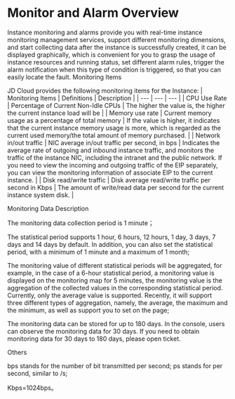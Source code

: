 
# Monitor and Alarm Overview

Instance monitoring and alarms provide you with real-time instance monitoring management services, support different monitoring dimensions, and start collecting data after the instance is successfully created, it can be displayed graphically, which is convenient for you to grasp the usage of instance resources and running status, set different alarm rules, trigger the alarm notification when this type of condition is triggered, so that you can easily locate the fault.
Monitoring Items

JD Cloud provides the following monitoring items for the Instance:
| Monitoring Items | Definitions | Description |
| --- | --- | --- |
| CPU Use Rate | Percentage of Current Non-Idle CPUs | The higher the value is, the higher the current instance load will be |
|  Memory use rate |	Current memory usage as a percentage of total memory | If the value is higher, it indicates that the current instance memory usage is more, which is regarded as the current used memory/the total amount of memory purchased.         |
| Network in/out traffic | NIC average in/out traffic per second, in bps | Indicates the average rate of outgoing and inbound instance traffic, and monitors the traffic of the instance NIC, including the intranet and the public network. If you need to view the incoming and outgoing traffic of the EIP separately, you can view the monitoring information of associate EIP to the current instance.               |
| Disk read/write traffic | Disk average read/write traffic per second in Kbps | The amount of write/read data per second for the current instance system disk.                |


Monitoring Data Description

The monitoring data collection period is 1 minute；

The statistical period supports 1 hour, 6 hours, 12 hours, 1 day, 3 days, 7 days and 14 days by default. In addition, you can also set the statistical period, with a minimum of 1 minute and a maximum of 1 month;

The monitoring value of different statistical periods will be aggregated, for example, in the case of a 6-hour statistical period, a monitoring value is displayed on the monitoring map for 5 minutes, the monitoring value is the aggregation of the collected values in the corresponding statistical period. Currently, only the average value is supported. Recently, it will support three different types of aggregation, namely, the average, the maximum and the minimum, as well as support you to set on the page;

The monitoring data can be stored for up to 180 days. In the console, users can observe the monitoring data for 30 days. If you need to obtain monitoring data for 30 days to 180 days, please open ticket.

Others

bps stands for the number of bit transmitted per second; ps stands for per second, similar to /s;

Kbps=1024bps。